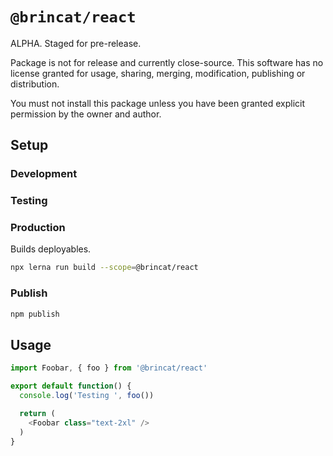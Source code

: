 # `@brincat/react`

ALPHA. Staged for pre-release.

Package is not for release and currently close-source. This software has no license granted for usage, sharing, merging, modification, publishing or distribution.

You must not install this package unless you have been granted explicit permission by the owner and author.

## Setup

### Development

### Testing

### Production
Builds deployables.

```sh
npx lerna run build --scope=@brincat/react
```

### Publish
```sh
npm publish
```

## Usage

```javascript
import Foobar, { foo } from '@brincat/react'

export default function() {
  console.log('Testing ', foo())

  return (
    <Foobar class="text-2xl" />
  )
}
```
